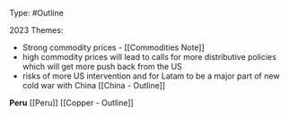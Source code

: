 Type: #Outline 

2023 Themes:
- Strong commodity prices - 
[[Commodities Note]]
- high commodity prices will lead to calls for more distributive policies which will get more push back from the US
- risks of more US intervention and for Latam to be a major part of new cold war with China
[[China - Outline]]

**Peru**
[[Peru]]
[[Copper - Outline]]